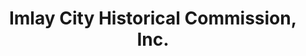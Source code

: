 ---
layout: repo
title: "Imlay City Historical Commission, Inc."
id: 4056
permalink: repos/4056/
---